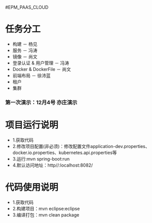 #EPM_PAAS_CLOUD

# 任务分工

- 构建 － 杨见
- 服务 － 冯涛
- 镜像 － 尚文
- 登录认证 & 用户管理 － 冯涛
- Docker & DockerFile  － 尚文
- 前端布局  － 徐沛蓝
- 租户
- 集群

### 第一次演示：12月4号 亦庄演示

# 项目运行说明
- 1.获取代码
- 2.修改项目配置(非必须)：修改配置文件application-dev.properties、docker.io.properties、kubernetes.api.properties等
- 3.运行:mvn spring-boot:run
- 4.默认访问地址：http//:localhost:8082/

# 代码使用说明
- 1.获取代码
- 2.构建项目：mvn eclipse:eclipse
- 3.编译打包：mvn clean package
